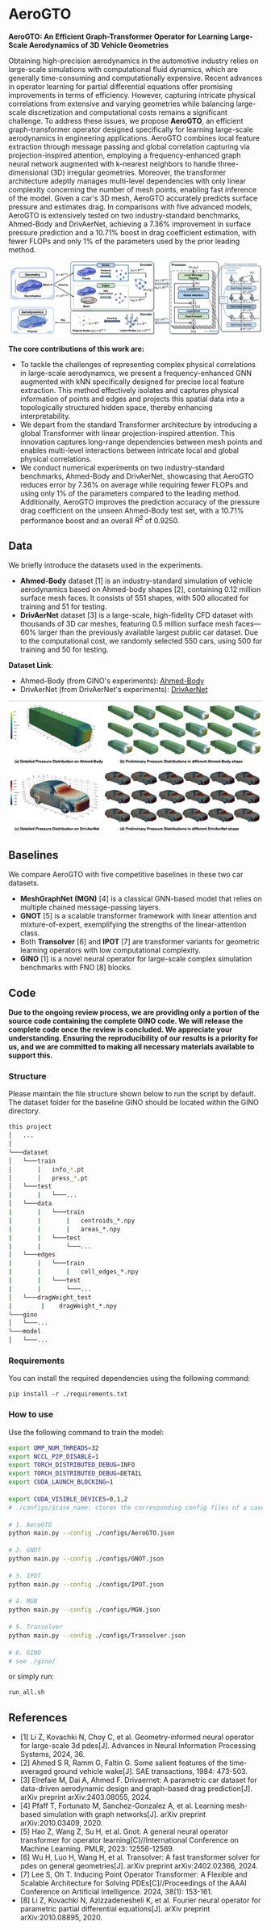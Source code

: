 # AeroGTO
**AeroGTO: An Efficient Graph-Transformer Operator for Learning Large-Scale Aerodynamics of 3D Vehicle Geometries**

Obtaining high-precision aerodynamics in the automotive industry relies on large-scale simulations with computational fluid dynamics, which are generally time-consuming and computationally expensive. Recent advances in operator learning for partial differential equations offer promising improvements in terms of efficiency. However, capturing intricate physical correlations from extensive and varying geometries while balancing large-scale discretization and computational costs remains a significant challenge. To address these issues, we propose **AeroGTO**, an efficient graph-transformer operator designed specifically for learning large-scale aerodynamics in engineering applications. AeroGTO combines local feature extraction through message passing and global correlation capturing via projection-inspired attention, employing a frequency-enhanced graph neural network augmented with k-nearest neighbors to handle three-dimensional (3D) irregular geometries. Moreover, the transformer architecture adeptly manages multi-level dependencies with only linear complexity concerning the number of mesh points, enabling fast inference of the model. Given a car's 3D mesh, AeroGTO accurately predicts surface pressure and estimates drag. In comparisons with five advanced models, AeroGTO is extensively tested on two industry-standard benchmarks, Ahmed-Body and DrivAerNet, achieving a 7.36\% improvement in surface pressure prediction and a 10.71\% boost in drag coefficient estimation, with fewer FLOPs and only 1\% of the parameters used by the prior leading method.

![](fig/pipline.jpg)

**The core contributions of this work are:**
- To tackle the challenges of representing complex physical correlations in large-scale aerodynamics, we present a frequency-enhanced GNN augmented with kNN specifically designed for precise local feature extraction. This method effectively isolates and captures physical information of points and edges and projects this spatial data into a topologically structured hidden space, thereby enhancing interpretability.
- We depart from the standard Transformer architecture by introducing a global Transformer with linear projection-inspired attention. This innovation captures long-range dependencies between mesh points and enables multi-level interactions between intricate local and global physical correlations.
- We conduct numerical experiments on two industry-standard benchmarks, Ahmed-Body and DrivAerNet, showcasing that AeroGTO reduces error by 7.36\% on average while requiring fewer FLOPs and using only 1\% of the parameters compared to the leading method. Additionally, AeroGTO improves the prediction accuracy of the pressure drag coefficient on the unseen Ahmed-Body test set, with a 10.71\% performance boost and an overall $R^2$ of 0.9250.

## Data
We briefly introduce the datasets used in the experiments.
- **Ahmed-Body** dataset [1] is an industry-standard simulation of vehicle aerodynamics based on Ahmed-body shapes [2], containing 0.12 million surface mesh faces. It consists of 551 shapes, with 500 allocated for training and 51 for testing.
- **DrivAerNet** dataset [3] is a large-scale, high-fidelity CFD dataset with thousands of 3D car meshes, featuring 0.5 million surface mesh faces—60\% larger than the previously available largest public car dataset. Due to the computational cost, we randomly selected 550 cars, using 500 for training and 50 for testing.

**Dataset Link**:
- Ahmed-Body (from GINO's experiments): [Ahmed-Body](https://openreview.net/forum?id=86dXbqT5Ua)
- DrivAerNet (from DrivAerNet's experiments): [DrivAerNet](https://github.com/Mohamedelrefaie/DrivAerNet/)

![](fig/car_pressure.png)

## Baselines
We compare AeroGTO with five competitive baselines in these two car datasets. 
- **MeshGraphNet (MGN)** [4] is a classical GNN-based model that relies on multiple chained message-passing layers. 
- **GNOT** [5] is a scalable transformer framework with linear attention and mixture-of-expert, exemplifying the strengths of the linear-attention class. 
- Both **Transolver** [6] and **IPOT** [7] are transformer variants for geometric learning operators with low computational complexity. 
- **GINO** [1] is a novel neural operator for large-scale complex simulation benchmarks with FNO [8] blocks.

## Code 

**Due to the ongoing review process, we are providing only a portion of the source code containing the complete GINO code.
We will release the complete code once the review is concluded. We appreciate your understanding. Ensuring the reproducibility of our results is a priority for us, and we are committed to making all necessary materials available to support this.**

### Structure

Please maintain the file structure shown below to run the script by default. The dataset folder for the baseline GINO should be located within the GINO directory.

```sh
this project
│   ...    
│
└───dataset
│   └───train
│       │   info_*.pt
│       │   press_*.pt
│   └───test
|       |   └───...
│   └───data
|       |   └───train
|       |       |   centroids_*.npy
|       |       |   areas_*.npy
|       |   └───test
|       |       └───...
│   └───edges
|       |   └───train
|       |       |   cell_edges_*.npy
|       |   └───test
|       |       └───...
│   └───dragWeight_test
|        |    dragWeight_*.npy
└───gino
│   └───...
└───model
│   └───...
```

### Requirements

You can install the required dependencies using the following command:

```
pip install -r ./requirements.txt
```

### How to use

Use the following command to train the model:

```sh
export OMP_NUM_THREADS=32
export NCCL_P2P_DISABLE=1 
export TORCH_DISTRIBUTED_DEBUG=INFO
export TORCH_DISTRIBUTED_DEBUG=DETAIL
export CUDA_LAUNCH_BLOCKING=1

export CUDA_VISIBLE_DEVICES=0,1,2
# ./configs/$case_name: stores the corresponding config files of a case

# 1. AeroGTO
python main.py --config ./configs/AeroGTO.json

# 2. GNOT
python main.py --config ./configs/GNOT.json

# 3. IPOT
python main.py --config ./configs/IPOT.json

# 4. MGN
python main.py --config ./configs/MGN.json

# 5. Transolver
python main.py --config ./configs/Transolver.json

# 6. GINO
# see ./gino/
```

or simply run:
```sh
run_all.sh
```

## References
- [1] Li Z, Kovachki N, Choy C, et al. Geometry-informed neural operator for large-scale 3d pdes[J]. Advances in Neural Information Processing Systems, 2024, 36.
- [2] Ahmed S R, Ramm G, Faltin G. Some salient features of the time-averaged ground vehicle wake[J]. SAE transactions, 1984: 473-503.
- [3] Elrefaie M, Dai A, Ahmed F. Drivaernet: A parametric car dataset for data-driven aerodynamic design and graph-based drag prediction[J]. arXiv preprint arXiv:2403.08055, 2024.
- [4] Pfaff T, Fortunato M, Sanchez-Gonzalez A, et al. Learning mesh-based simulation with graph networks[J]. arXiv preprint arXiv:2010.03409, 2020.
- [5] Hao Z, Wang Z, Su H, et al. Gnot: A general neural operator transformer for operator learning[C]//International Conference on Machine Learning. PMLR, 2023: 12556-12569.
- [6] Wu H, Luo H, Wang H, et al. Transolver: A fast transformer solver for pdes on general geometries[J]. arXiv preprint arXiv:2402.02366, 2024.
- [7] Lee S, Oh T. Inducing Point Operator Transformer: A Flexible and Scalable Architecture for Solving PDEs[C]//Proceedings of the AAAI Conference on Artificial Intelligence. 2024, 38(1): 153-161.
- [8] Li Z, Kovachki N, Azizzadenesheli K, et al. Fourier neural operator for parametric partial differential equations[J]. arXiv preprint arXiv:2010.08895, 2020.
